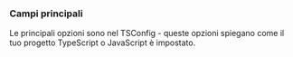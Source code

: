 ### Campi principali

Le principali opzioni sono nel TSConfig - queste opzioni spiegano come il tuo progetto TypeScript o JavaScript è impostato.